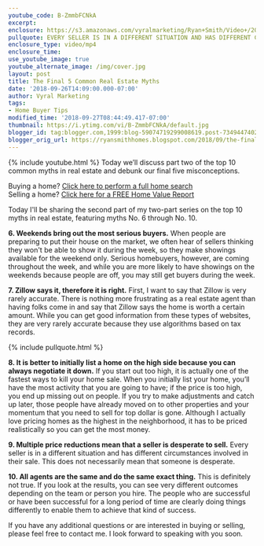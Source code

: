```yaml
---
youtube_code: B-ZmmbFCNkA
excerpt:
enclosure: https://s3.amazonaws.com/vyralmarketing/Ryan+Smith/Video+/2018/Temple+Real+Estate+Agent-+The+Final+5+Common+Real+Estate+Myths.mp4
pullquote: EVERY SELLER IS IN A DIFFERENT SITUATION AND HAS DIFFERENT CIRCUMSTANCES INVOLVING THEIR SALE.
enclosure_type: video/mp4
enclosure_time:
use_youtube_image: true
youtube_alternate_image: /img/cover.jpg
layout: post
title: The Final 5 Common Real Estate Myths
date: '2018-09-26T14:09:00.000-07:00'
author: Vyral Marketing
tags:
- Home Buyer Tips
modified_time: '2018-09-27T08:44:49.417-07:00'
thumbnail: https://i.ytimg.com/vi/B-ZmmbFCNkA/default.jpg
blogger_id: tag:blogger.com,1999:blog-59074719299008619.post-734944740285848037
blogger_orig_url: https://ryansmithhomes.blogspot.com/2018/09/the-final-5-common-real-estate-myths.html
---
```

{% include youtube.html %}
Today we’ll discuss part two of the top 10 common myths in real estate and debunk our final five misconceptions.

<div class="post-cta">
Buying a home? <a href="https://www.ryansmithhomes.com/buy" target="_blank">Click here to perform a full home search</a><br>
Selling a home? <a href="https://www.ryansmithhomes.com/sell" target="_blank">Click here for a FREE Home Value Report</a>
</div>

Today I'll be sharing the second part of my two-part series on the top 10 myths in real estate, featuring myths No. 6 through No. 10.

**6. Weekends bring out the most serious buyers.** When people are preparing to put their house on the market, we often hear of sellers thinking they won't be able to show it during the week, so they make showings available for the weekend only. Serious homebuyers, however, are coming throughout the week, and while you are more likely to have showings on the weekends because people are off, you may still get buyers during the week.

**7. Zillow says it, therefore it is right.** First, I want to say that Zillow is very rarely accurate. There is nothing more frustrating as a real estate agent than having folks come in and say that Zillow says the home is worth a certain amount. While you can get good information from these types of websites, they are very rarely accurate because they use algorithms based on tax records.

{% include pullquote.html %}

**8. It is better to initially list a home on the high side because you can always negotiate it down.** If you start out too high, it is actually one of the fastest ways to kill your home sale. When you initially list your home, you’ll have the most activity that you are going to have; if the price is too high, you end up missing out on people. If you try to make adjustments and catch up later, those people have already moved on to other properties and your momentum that you need to sell for top dollar is gone. Although I actually love pricing homes as the highest in the neighborhood, it has to be priced realistically so you can get the most money.

**9. Multiple price reductions mean that a seller is desperate to sell.** Every seller is in a different situation and has different circumstances involved in their sale. This does not necessarily mean that someone is desperate.

**10. All agents are the same and do the same exact thing.** This is definitely not true. If you look at the results, you can see very different outcomes depending on the team or person you hire. The people who are successful or have been successful for a long period of time are clearly doing things differently to enable them to achieve that kind of success.

If you have any additional questions or are interested in buying or selling, please feel free to contact me. I look forward to speaking with you soon.
